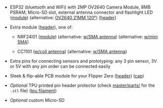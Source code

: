 - ESP32 (bluetooth and WiFi) with 2MP OV2640 Camera Module, 8MB PSRAM, Micro-SD slot, external antenna connector and flashlight LED ([module](https://s.click.aliexpress.com/e/_DFxVVW1)) (alternative: [OV2640 21MM 120°](https://s.click.aliexpress.com/e/_DCt2KR3)) ([header](https://s.click.aliexpress.com/e/_Dk9M0Xn))
- Extra module ([header](https://s.click.aliexpress.com/e/_DkACOdT)), one of: 

    - NRF24l01 ([module](https://s.click.aliexpress.com/e/_DloIIUp)) (alternative: [w/SMA antenna](https://s.click.aliexpress.com/e/_Dn1V2NT)) (alternative: [w/mini SMA](https://s.click.aliexpress.com/e/_DFTJyvb))

    - CC1101 ([w/coil antenna](https://s.click.aliexpress.com/e/_DDNSVTf)) (alternative: [w/SMA antenna](https://s.click.aliexpress.com/e/_DDKTTDL)) 

- Extra pins for connecting sensors and prototyping: any 3 pin sensor, 3V or 5V with any pin order can be connected easily
- Sleek & flip-able PCB module for your Flipper Zero ([header](https://s.click.aliexpress.com/e/_DFE1zRb)) ([cap](https://s.click.aliexpress.com/e/_DDcyhpB))
- *Optional* TPU printed pin header protector (check [master/parts/](https://github.com/eried/flipperzero-mayhem/tree/master/parts) for the `.stl` file) ([tpu filament](https://s.click.aliexpress.com/e/_DFKJ3Q5))
- *Optional* custom Micro-SD